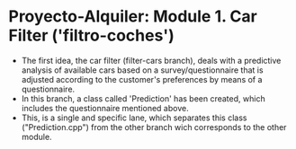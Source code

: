 # Proyecto-Alquiler: Module 1. Car Filter ('filtro-coches')
- The first idea, the car filter (filter-cars branch), deals with a predictive analysis of available cars based on a survey/questionnaire that is adjusted according to the customer's preferences by means of a questionnaire.
- In this branch, a class called 'Prediction' has been created, which includes the questionnaire mentioned above.
- This, is a single and specific lane, which separates this class ("Prediction.cpp") from the other branch wich corresponds to the other module. 

